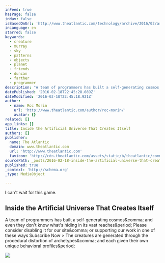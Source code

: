 ```yaml
---
inFeed: true
hasPage: false
inNav: false
isBasedOnUrl: 'http://www.theatlantic.com/technology/archive/2016/02/artificial-universe-no-mans-sky/463308/?utm_source=SFFB'
inLanguage: en
starred: false
keywords:
  - creature
  - murray
  - sky
  - patterns
  - objects
  - planet
  - friends
  - duncan
  - farther
  - programmer
description: "A team of programmers has built a self-generating cosmos, and even they don't know what's hiding in its vast reaches. Please consider disabling it for our site, or supporting our work in one of these ways Subscribe Now > The creatures are generated through the procedural distortion of archetypes, and each given their own unique behavioral profiles."
datePublished: '2016-02-18T22:45:28.089Z'
dateModified: '2016-02-18T22:45:18.921Z'
author:
  - name: Roc Morin
    url: 'http://www.theatlantic.com/author/roc-morin/'
    avatar: {}
related: []
app_links: []
title: Inside the Artificial Universe That Creates Itself
authors: []
publisher:
  name: The Atlantic
  domain: www.theatlantic.com
  url: 'http://www.theatlantic.com'
  favicon: 'http://cdn.theatlantic.com/assets/static/b/theatlantic/common/img/favicon.ico'
sourcePath: _posts/2016-02-18-inside-the-artificial-universe-that-creates-itself.md
published: true
_context: 'http://schema.org'
_type: MediaObject

---
```

I can't wait for this game.

<article style=""><h1>Inside the Artificial Universe That Creates Itself</h1><p>A team of programmers has built a self-generating cosmos&amp;comma; and even they don't know what's hiding in its vast reaches&amp;period; Please consider disabling it for our site&amp;comma; or supporting our work in one of these ways Subscribe Now &gt; The creatures are generated through the procedural distortion of archetypes&amp;comma; and each given their own unique behavioral profiles&amp;period;</p><img src="http://cdn.theatlantic.com/assets/media/img/mt/2016/02/slack_imgs/facebook.png?1455748230" /></article>
